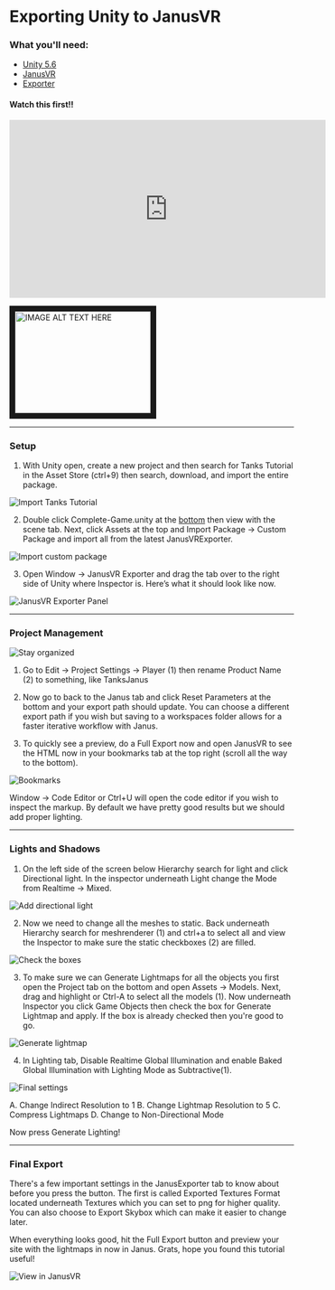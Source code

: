 # Exporting Unity to JanusVR

### What you'll need:

- [Unity 5.6](https://unity3d.com/get-unity/download)
- [JanusVR](http://janusvr.com/download.php)
- [Exporter](https://github.com/JamesMcCrae/janusvr_utils/releases/tag/unity-latest)

#### **Watch this first!!**

<iframe width="560" height="315" src="https://www.youtube.com/embed/1cxy5OXap0A" frameborder="0" allowfullscreen></iframe>

<a href="http://www.youtube.com/watch?feature=player_embedded&v=1cxy5OXap0A
" target="_blank"><img src="http://img.youtube.com/vi/1cxy5OXap0A/0.jpg" 
alt="IMAGE ALT TEXT HERE" width="240" height="180" border="10" /></a>


***

### Setup

1. With Unity open, create a new project and then search for Tanks Tutorial in the Asset Store (ctrl+9) then search, download, and import the entire package.

![Import Tanks Tutorial](https://i.imgur.com/AVbKVhD.jpg)

2. Double click Complete-Game.unity at the [bottom](https://i.imgur.com/j4WEZ0Y.jpg) then view with the scene tab. Next, click Assets at the top and Import Package -> Custom Package and import all from the latest JanusVRExporter.

![Import custom package](https://i.imgur.com/lKV5KmO.jpg)

3. Open Window -> JanusVR Exporter and drag the tab over to the right side of Unity where Inspector is. Here’s what it should look like now.

![JanusVR Exporter Panel](https://i.imgur.com/2B9WcgT.jpg)

***

### Project Management

![Stay organized](https://i.imgur.com/lynnS8D.jpg)

1. Go to Edit -> Project Settings -> Player (1) then rename Product Name (2) to something, like TanksJanus

2. Now go to back to the Janus tab and click Reset Parameters at the bottom and your export path should update. You can choose a different export path if you wish but saving to a workspaces folder allows for a faster iterative workflow with Janus.

3. To quickly see a preview, do a Full Export now and open JanusVR to see the HTML now in your bookmarks tab at the top right (scroll all the way to the bottom).

![Bookmarks](https://i.imgur.com/3hV1zy5.jpg)

Window -> Code Editor or Ctrl+U will open the code editor if you wish to inspect the markup. By default we have pretty good results but we should add proper lighting.

***

### Lights and Shadows

1. On the left side of the screen below Hierarchy search for light and click Directional light. In the inspector underneath Light change the Mode from Realtime -> Mixed.

![Add directional light](https://i.imgur.com/gLOBeP8.jpg)

2. Now we need to change all the meshes to static. Back underneath Hierarchy search for meshrenderer (1) and ctrl+a to select all and view the Inspector to make sure the static checkboxes (2) are filled.

![Check the boxes](https://i.imgur.com/U0CY6tv.jpg)

3. To make sure we can Generate Lightmaps for all the objects you first open the Project tab on the bottom and open Assets -> Models. Next, drag and highlight or Ctrl-A to select all the models (1). Now underneath Inspector you click Game Objects then check the box for Generate Lightmap and apply. If the box is already checked then you're good to go.

![Generate lightmap](https://i.imgur.com/55wGX7N.jpg)

4. In Lighting tab, Disable Realtime Global Illumination and enable Baked Global Illumination with Lighting Mode as Subtractive(1).

![Final settings](https://i.imgur.com/cPiLMAC.jpg)

A. Change Indirect Resolution to 1
B. Change Lightmap Resolution to 5
C. Compress Lightmaps
D. Change to Non-Directional Mode 

Now press Generate Lighting!

***

### Final Export

There's a few important settings in the JanusExporter tab to know about before you press the button. The first is called Exported Textures Format located underneath Textures which you can set to png for higher quality. You can also choose to Export Skybox which can make it easier to change later.

When everything looks good, hit the Full Export button and preview your site with the lightmaps in now in Janus. Grats, hope you found this tutorial useful!

![View in JanusVR](https://i.imgur.com/8e66zUm.jpg)

